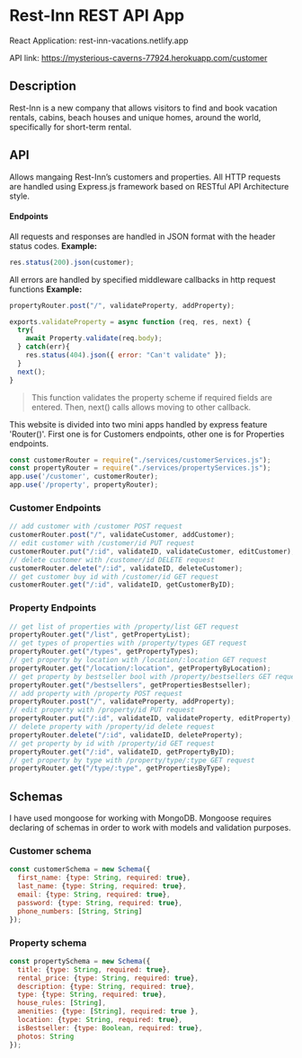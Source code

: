 # Rest-Inn REST API App
React Application: 
rest-inn-vacations.netlify.app

API link:
https://mysterious-caverns-77924.herokuapp.com/customer
## Description
Rest-Inn is a new company that allows visitors to find and book vacation rentals, cabins, beach houses and unique homes, 
around the world, specifically for short-term rental. 
## API
Allows mangaing Rest-Inn’s customers and properties. All HTTP requests are handled using Express.js framework based on RESTful API 
Architecture style.

#### Endpoints
All requests and responses are handled in JSON format with the header status codes.
**Example:**
```javascript
res.status(200).json(customer);
```
All errors are handled by specified middleware callbacks in http request functions 
**Example:**

```javascript
propertyRouter.post("/", validateProperty, addProperty);

exports.validateProperty = async function (req, res, next) {
  try{
    await Property.validate(req.body);
  } catch(err){
    res.status(404).json({ error: "Can't validate" });
  }
  next();
}
```
> This function validates the property scheme if required fields are entered.
> Then, next() calls allows moving to other callback.


This website is divided into two mini apps handled by express feature 'Router()'. First one is for Customers endpoints, other one is for Properties endpoints.
```javascript
const customerRouter = require("./services/customerServices.js");
const propertyRouter = require("./services/propertyServices.js");
app.use('/customer', customerRouter);
app.use('/property', propertyRouter);
```

### Customer Endpoints 

```javascript
// add customer with /customer POST request 
customerRouter.post("/", validateCustomer, addCustomer);
// edit customer with /customer/id PUT request 
customerRouter.put("/:id", validateID, validateCustomer, editCustomer);
// delete customer with /customer/id DELETE request 
customerRouter.delete("/:id", validateID, deleteCustomer);
// get customer buy id with /customer/id GET request 
customerRouter.get("/:id", validateID, getCustomerByID);
```
### Property Endpoints 

```javascript
// get list of properties with /property/list GET request
propertyRouter.get("/list", getPropertyList);
// get types of properties with /property/types GET request
propertyRouter.get("/types", getPropertyTypes);
// get property by location with /location/:location GET request
propertyRouter.get("/location/:location", getPropertyByLocation);
// get property by bestseller bool with /property/bestsellers GET request
propertyRouter.get("/bestsellers", getPropertiesBestseller);
// add property with /property POST request 
propertyRouter.post("/", validateProperty, addProperty);
// edit property with /property/id PUT request
propertyRouter.put("/:id", validateID, validateProperty, editProperty);
// delete property with /property/id delete request
propertyRouter.delete("/:id", validateID, deleteProperty);
// get property by id with /property/id GET request
propertyRouter.get("/:id", validateID, getPropertyByID);
// get property by type with /property/type/:type GET request
propertyRouter.get("/type/:type", getPropertiesByType);
```

## Schemas
I have used mongoose for working with MongoDB. Mongoose requires declaring of schemas in order to work with models and validation purposes.
### Customer schema

```javascript
const customerSchema = new Schema({
  first_name: {type: String, required: true},
  last_name: {type: String, required: true},
  email: {type: String, required: true},
  password: {type: String, required: true},
  phone_numbers: [String, String]
});
```
### Property schema

```javascript
const propertySchema = new Schema({
  title: {type: String, required: true},
  rental_price: {type: String, required: true},
  description: {type: String, required: true},
  type: {type: String, required: true},
  house_rules: [String],
  amenities: {type: [String], required: true },
  location: {type: String, required: true},
  isBestseller: {type: Boolean, required: true},
  photos: String
});
```
